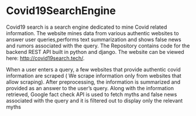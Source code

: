 # Covid19SearchEngine

Covid19 search is a search engine dedicated to mine Covid related information. The website mines data from
various authentic websites to answer user queries,performs text summarization and shows false news and rumors
associated with the query. The Repository contains code for the backend REST API built in python and django. The website can be viewed here: http://covid19search.tech/.

When a user enters a query, a few websites that provide authentic covid information are scraped ( We scrape information only from websites that allow scraping). After preprocessing, the information is summarized and provided as an answer to the user’s query. Along with the information retrieved, Google fact check API is used to fetch myths and false news associated with the query and it is filtered out to display only the relevant myths

